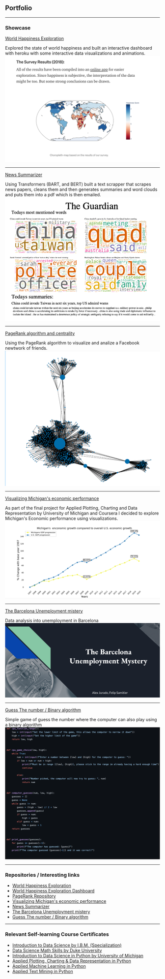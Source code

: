 ## Portfolio

---

### Showcase  

[World Happiness Exploration](https://alex-jurado.medium.com/brief-exploration-on-world-happiness-a9ee5dc061ca)


Explored the state of world happiness and built an interactive dashboard with heroku with some interactive data visualizations and animations.
<img src="images/Screenshot 2021-03-14 at 20.54.01.png"/>

---
[News Summarizer](/pdf/Daily_Report.pdf)


Using Transformers (BART, and BERT) built a text scrapper that scrapes news papers, cleans them and then generates summaries and word clouds and puts them into a pdf which is then emailed.
<img src="images/Screenshot 2021-03-14 at 20.58.05.png"/>

---
[PageRank algorithm and centrality](https://www.linkedin.com/feed/update/urn:li:activity:6786286772243439617/)


Using the PageRank algorithm to visualize and analize a Facebook newtwork of friends. 
<img src="images/Page_rank_and_Centrality.png"/>

---
[Visualizing Michigan's economic performance](https://coursera.org/share/668bf9fc48e2b5e88685b1fc34f3ce4e)


As part of the final project for Applied Plotting, Charting and Data Representation by University of Michigan and Coursera I decided to explore Michigan's Economic performance using visualizations. 
<img src="images/Screenshot 2021-04-02 at 12.10.56.png"/>



---
[The Barcelona Unemployment mistery](https://docs.google.com/presentation/d/1vyFAfJ942_LL3OzIL6IDuPePlSYvXTUKddT0wSBAVE8/edit?usp=sharing)


Data analysis into unemployment in Barcelona
<img src="images/Screenshot 2021-03-15 at 15.03.30.png"/>


---

[Guess The number / Binary algorithm](https://github.com/Stereo-Alex/Project-Week-1-Build-Your-Own-Game)


Simple game of guess the number where the computer can also play using a binary algorithm
<img src="images/Screenshot 2021-03-15 at 15.07.09.png"/>

---

### Repositories / Interesting links

- [World Happiness Exploration](https://github.com/Stereo-Alex/Project-Week-5-Your-Own-Project/)
- [World Happiness Exploration Dashboard](https://interactive-dash-ironhack.herokuapp.com/)
- [PageRank Repository](https://github.com/Stereo-Alex/Graph_Algorithms)
- [Visualizing Michigan's economic performance](https://github.com/Stereo-Alex/Coursera/blob/main/Applied%20plotting%20/Week%204/Assignment4.ipynb)
- [News Summarizer](https://github.com/Stereo-Alex/Project-Week-8-Final-Project)
- [The Barcelona Unemployment mistery](https://github.com/Stereo-Alex/Project-Week-2-Barcelona)
- [Guess The number / Binary algorithm](https://github.com/Stereo-Alex/Project-Week-1-Build-Your-Own-Game)

---

### Relevant Self-learning Course Certificates 

- [Introduction to Data Science by I.B.M. (Specialization)](https://coursera.org/share/e455bfa0e9856874e4309521a79a949f)
- [Data Science Math Skills by Duke University](https://coursera.org/share/a1d492e540895052e723a69302a49a00)
- [Introduction to Data Science in Python by University of Michigan](https://coursera.org/share/d8dad2f9b8df8a616ba5a9edde471c98)
- [Applied Plotting, Charting & Data Representation in Python](https://coursera.org/share/668bf9fc48e2b5e88685b1fc34f3ce4e)
- [Applied Machine Learning in Python](https://www.coursera.org/account/accomplishments/certificate/42ZJTMMC25XF)
- [Applied Text Mining in Python](https://www.coursera.org/account/accomplishments/certificate/5Q49J7YLNJ6M)



<!-- Remove above link if you don't want to attibute -->
